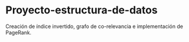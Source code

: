 # Proyecto-estructura-de-datos
Creación de índice invertido, grafo de co-relevancia e implementación de PageRank.

